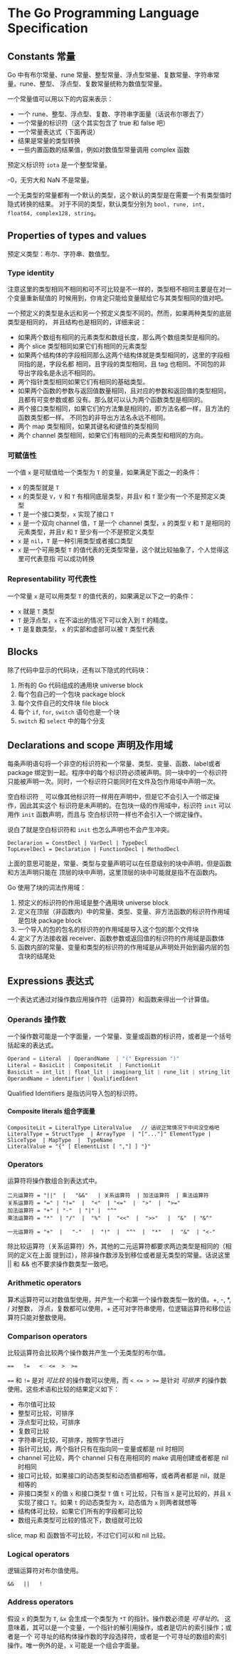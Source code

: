 # The Go Programming Language Specification

## Constants 常量

Go 中有布尔常量、rune 常量、整型常量、浮点型常量、复数常量、字符串常量。rune、整型、
浮点型、复数常量统称为数值型常量。    

一个常量值可以用以下的内容来表示：   

+ 一个 rune、整型、浮点型、复数、字符串字面量（话说布尔哪去了）
+ 一个常量的标识符（这个其实包含了 true 和 false 吧）
+ 一个常量表达式（下面再说）
+ 结果是常量的类型转换
+ 一些内置函数的结果值，例如对数值型常量调用 complex 函数    

预定义标识符 `iota` 是一个整型常量。     

-0，无穷大和 NaN 不是常量。    

一个无类型的常量都有一个默认的类型，这个默认的类型是在需要一个有类型值时隐式转换的结果。
对于不同的类型，默认类型分别为 `bool, rune, int, float64, complex128, string`。    

## Properties of types and values

预定义类型：布尔、字符串、数值型。    

### Type identity

注意这里的类型相同不相同和可不可比较是不一样的，类型相不相同主要是在对一个变量重新赋值的
时候用到，你肯定只能给变量赋给它与其类型相同的值对吧。     

一个预定义的类型是永远和另一个预定义类型不同的。然而，如果两种类型的底层类型是相同的，
并且结构也是相同的，详细来说：    

+ 如果两个数组有相同的元素类型和数组长度，那么两个数组类型是相同的。
+ 两个 slice 类型相同如果它们有相同的元素类型
+ 如果两个结构体的字段相同那么这两个结构体就是类型相同的，这里的字段相同指的是，字段名都
相同，且字段的类型相同，且 tag 也相同。不同包的非导出字段名是永远不相同的。
+ 两个指针类型相同如果它们有相同的基础类型。
+ 如果两个函数的参数与返回值数量相同，且对应的参数和返回值的类型相同，且都有可变参数或都
没有。那么就可以认为两个函数类型是相同的。
+ 两个接口类型相同，如果它们的方法集是相同的，即方法名都一样，且方法的函数类型都一样。
不同包的非导出方法名永远不相同。
+ 两个 map 类型相同，如果其键名和键值的类型相同
+ 两个 channel 类型相同，如果它们有相同的元素类型和相同的方向。     

### 可赋值性

一个值 `x` 是可赋值给一个类型为 `T` 的变量，如果满足下面之一的条件：   

+ `x` 的类型就是 `T`
+ `x` 的类型是 `V`，`V` 和 `T` 有相同底层类型，并且`V` 和 `T` 至少有一个不是预定义类型
+ `T` 是一个接口类型，`x` 实现了接口 `T`
+ `x` 是一个双向 channel 值，`T` 是一个 channel 类型，`x` 的类型 `V` 和 `T` 是相同的
元素类型，并且`V` 和 `T` 至少有一个不是预定义类型
+ `x` 是 `nil`，`T` 是一种引用类型或者接口类型
+ `x` 是一个可用类型 `T` 的值代表的无类型常量，这个就比较抽象了，个人觉得这里可代表意指
可以成功转换     

### Representability 可代表性

一个常量 `x` 是可以用类型 `T` 的值代表的，如果满足以下之一的条件：    

+ `x` 就是 `T` 类型
+ `T` 是浮点型，`x` 在不溢出的情况下可以舍入到 `T` 的精度。
+ `T` 是复数类型， `x` 的实部和虚部可以被 `T` 类型代表     

## Blocks

除了代码中显示的代码块，还有以下隐式的代码块：   

1. 所有的 Go 代码组成的通用块 universe block
2. 每个包自己的一个包块 package block
3. 每个文件自己的文件块 file block
4. 每个 `if`, `for`, `switch` 语句也是一个块
5. `switch` 和 `select` 中的每个分支     

## Declarations and scope 声明及作用域

每条声明语句将一个非空的标识符和一个常量、类型、变量、函数、label或者 package 绑定到一起。程序中的每个标识符必须被声明。同一块中的一个标识符只能被声明一次。同时，一个标识符只能同时在文件及包作用域中声明一次。     

空白标识符 `_` 可以像其他标识符一样用在声明中，但是它不会引入一个绑定操作，因此其实这个
标识符是未声明的。在包块一级的作用域中，标识符 `init` 可以用作 `init` 函数声明，而且与
空白标识符一样也不会引入一个绑定操作。    

说白了就是空白标识符和 `init` 也怎么声明也不会产生冲突。     

```
Declararion = ConstDecl | VarDecl | TypeDecl
TopLevelDecl = Declaration | FunctionDecl | MethodDecl
```     

上面的意思可能是，常量、类型与变量声明可以在任意级别的块中声明，但是函数和方法声明只能在
顶层的块中声明，这里顶层的块中可能就是指不在函数内。      

Go 使用了块的词法作用域：    

1. 预定义的标识符的作用域是整个通用块 universe block
2. 定义在顶层（非函数内）中的常量、类型、变量、非方法函数的标识符作用域是包块 package block
3. 一个导入的包的包名的标识符的作用域是导入这个包的那个文件块
4. 定义了方法接收器 receiver、函数参数或返回值的标识符的作用域是函数体
5. 函数内部的常量、变量和类型的标识符的作用域是从声明处开始到最内层的包含块的结尾处     

## Expressions 表达式

一个表达式通过对操作数应用操作符（运算符）和函数来得出一个计算值。     

### Operands 操作数

一个操作数可能是一个字面量，一个常量、变量或函数的标识符，或者是一个括号括起来的表达式。     

```go
Operand = Literal  | OperandName  | "(" Expression ")"
Literal = BasicLit | CompositeLit  | FunctionLit
BasicLit = int_lit | float_lit | imaginarg_lit | rune_lit | string_lit (布尔呢？？？)
OperandName = identifier | QualifiedIdent
```      

Qualified Identifiers 是指访问导入包的标识符。     

#### Composite literals 组合字面量

```
CompositeLit = LiteralType LiteralValue   // 话说正常情况下中间没空格吧
LiteralType = StructType  | ArrayType  | "["..."]" ElementType |  SliceType  | MapType  |  TypeName
LiteralValue = "{" [ ElementList [ ","] ] "}"
```     

### Operators

运算符将操作数组合到表达式中。     

```
二元运算符 = "||"  |   "&&"   | 关系运算符  | 加法运算符  | 乘法运算符
关系运算符 = "=" | "!="  |  "<"  | "<="  |  ">"  |  ">="
加法运算符 = "+" | "-"  | "|" |  "^"
乘法运算符 = "*"  | "/"  |  "%"  |  "<<"  |  ">>"   |  "&"  | "&^"

一元运算符 = "+"  |   "-"   |  "!"  |  "^"  |  "*"   |  "&"  | "<-"
```     

除比较运算符（关系运算符）外，其他的二元运算符都要求两边类型是相同的（相同的定义在上面
提到过），除非操作数涉及到移位或者是无类型的常量。话说这里 || 和 && 也不要求操作数类型一致吧。     


### Arithmetic operators

算术运算符可以对数值型使用，并产生一个和第一个操作数类型一致的值。+, -, *, / 对整数，
浮点，复数都可以使用，+ 还可对字符串使用，位逻辑运算符和移位运算符只能对整数使用。     

### Comparison operators

比较运算符会比较两个操作数并产生一个无类型的布尔值。     

```
==   !=   <  <=  >  >=
```     

`==` 和 `!=` 是对 _可比较_ 的操作数可以使用，而 `< <= > >=` 是针对 _可排序_ 的操作数
使用。这些术语和比较的结果定义如下：    

+ 布尔值可比较
+ 整型可比较，可排序
+ 浮点型可比较，可排序
+ 复数可比较
+ 字符串可比较，可排序，按照字节进行
+ 指针可比较，两个指针只有在指向同一变量或都是 nil 时相同
+ channel 可比较，两个 channel 只有在用相同的 make 调用创建或者都是 nil 时相同
+ 接口可比较，如果接口的动态类型和动态值都相等，或者两者都是 nil，就是相等的
+ 非接口类型 `X` 的值 `x` 和接口类型 `T` 值 `t` 可比较，只有当 `X` 是可比较的，并且 `X` 实现了接口 `T`。如果 `t` 的动态类型为 `X`，动态值为 `x` 则两者就想等
+ 结构体可比较，如果它们所有的字段都可比较
+ 数组元素类型可比较的情况下，数组就可比较       

slice, map 和 函数皆不可比较，不过它们可以和 nil 比较。     

### Logical operators

逻辑运算符对布尔值使用。     

```
&&   ||   !
```     

### Address operators

假设 `x` 的类型为 `T`, `&x` 会生成一个类型为 `*T` 的指针。操作数必须是 _可寻址的_。
这意味着，其可以是一个变量，一个指针的解引用操作，或者是切片的索引操作；或者是一个
可寻址的结构体操作数的字段选择符，或者是一个可寻址的数组的索引操作。唯一例外的是，`x`
可能是一个组合字面量。      




